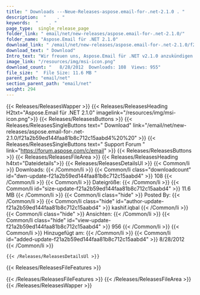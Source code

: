 ```yaml
---
title: " Downloads ---Neue-Releases-aspose.email-for-.net-2.1.0 . "
description:  "    . " 
keywords:  "    . " 
page_type:  single_release_page
folder_link: " email/net/new-releases/aspose.email-for-.net-2.1.0/"
folder_name: "Aspose.Email für .NET 2.1.0"
download_link: " /email/net/new-releases/aspose.email-for-.net-2.1.0/f21a2b59ed144faa81b8c712c15aabd4"
download_text: " Download"
Intro_text: "Wir freuen uns, Aspose.Email für .NET v2.1.0 anzukündigen! Die Veröffentlichungskonditionen dieses Monats ..."
image_link: "/resources/img/msi-icon.png"
download_count: "   8/28/2012  Downloads: 108  Views: 955"
file_size: "  File Size: 11.6 MB "
parent_path: "email/net"
section_parent_path: "email/net"
weight: 294
---
```


{{< Releases/ReleasesWapper >}}
  {{< Releases/ReleasesHeading H2txt="Aspose.Email für .NET 2.1.0" imagelink="/resources/img/msi-icon.png">}}
  {{< Releases/ReleasesButtons >}}
    {{< Releases/ReleasesSingleButtons text=" Download" link="/email/net/new-releases/aspose.email-for-.net-2.1.0/f21a2b59ed144faa81b8c712c15aabd4%20%20" >}}
    {{< Releases/ReleasesSingleButtons text=" Support Forum " link="https://forum.aspose.com/c/email" >}}
  {{< Releases/ReleasesButtons >}}
  {{< Releases/ReleasesFileArea >}}
    {{< Releases/ReleasesHeading h4txt="Dateidetails">}}
    {{< Releases/ReleasesDetailsUl >}}
            {{< Common/li >}} Downloads: {{< /Common/li >}}
      {{< Common/li class="downloadcount" id="dwn-update-f21a2b59ed144faa81b8c712c15aabd4" >}} 108 {{< /Common/li >}}
      {{< Common/li >}} Dateigröße: {{< /Common/li >}}
      {{< Common/li id="size-update-f21a2b59ed144faa81b8c712c15aabd4" >}} 11.6 MB {{< /Common/li >}} 
      {{< Common/li  class="hide" >}} Posted By: {{< /Common/li >}} 
      {{< Common/li class="hide" id="author-update-f21a2b59ed144faa81b8c712c15aabd4" >}} kashif.iqbal {{< /Common/li >}}
      {{< Common/li class="hide" >}} Ansichten: {{< /Common/li >}}
      {{< Common/li class="hide" id="view-update-f21a2b59ed144faa81b8c712c15aabd4" >}} 956 {{< /Common/li >}}
      {{< Common/li >}} Hinzugefügt am: {{< /Common/li >}}
      {{< Common/li id="added-update-f21a2b59ed144faa81b8c712c15aabd4" >}} 8/28/2012 {{< /Common/li >}} 

    {{< /Releases/ReleasesDetailsUl >}}

  {{< Releases/ReleasesFileFeatures >}}
      
  {{< /Releases/ReleasesFileFeatures >}}
 {{< /Releases/ReleasesFileArea >}}
{{< /Releases/ReleasesWapper >}}




